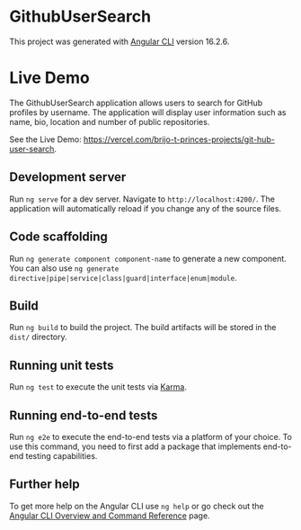 # GithubUserSearch

This project was generated with [Angular CLI](https://github.com/angular/angular-cli) version 16.2.6.

# Live Demo

The GithubUserSearch application allows users to search for GitHub profiles by username. The application will display user information such as name, bio, location and number of public repositories.

See the Live Demo: https://vercel.com/brijo-t-princes-projects/git-hub-user-search.

## Development server

Run `ng serve` for a dev server. Navigate to `http://localhost:4200/`. The application will automatically reload if you change any of the source files.

## Code scaffolding

Run `ng generate component component-name` to generate a new component. You can also use `ng generate directive|pipe|service|class|guard|interface|enum|module`.

## Build

Run `ng build` to build the project. The build artifacts will be stored in the `dist/` directory.

## Running unit tests

Run `ng test` to execute the unit tests via [Karma](https://karma-runner.github.io).

## Running end-to-end tests

Run `ng e2e` to execute the end-to-end tests via a platform of your choice. To use this command, you need to first add a package that implements end-to-end testing capabilities.

## Further help

To get more help on the Angular CLI use `ng help` or go check out the [Angular CLI Overview and Command Reference](https://angular.io/cli) page.
